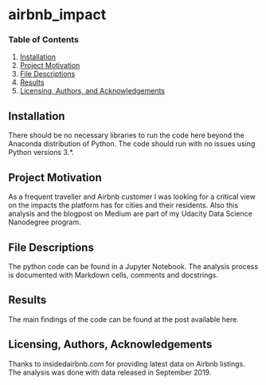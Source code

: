 # airbnb_impact

### Table of Contents

1. [Installation](#installation)
2. [Project Motivation](#motivation)
3. [File Descriptions](#files)
4. [Results](#results)
5. [Licensing, Authors, and Acknowledgements](#licensing)

## Installation <a name="installation"></a>

There should be no necessary libraries to run the code here beyond the Anaconda distribution of Python. The code should run with no issues using Python versions 3.*.


## Project Motivation<a name="motivation"></a>

As a frequent traveller and Airbnb customer I was looking for a critical view on the impacts the platform has for cities and their residents. Also this analysis and the blogpost on Medium are part of my Udacity Data Science Nanodegree program.

## File Descriptions <a name="files"></a>

The python code can be found in a Jupyter Notebook. The analysis process is documented with Markdown cells, comments and docstrings.

## Results<a name="results"></a>

The main findings of the code can be found at the post available here.

## Licensing, Authors, Acknowledgements<a name="licensing"></a>

Thanks to insidedairbnb.com for providing latest data on Airbnb listings. The analysis was done with data released in September 2019. 
